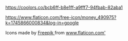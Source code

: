 
https://coolors.co/bcb6ff-b8e1ff-a9fff7-94fbab-82aba1


https://www.flaticon.com/free-icon/money_490975?k=1745866000834&log-in=google 

<div> Icons made by <a href="https://www.flaticon.com/authors/freepik" title="Freepik"> Freepik </a> from <a href="https://www.flaticon.com/" title="Flaticon">www.flaticon.com'</a></div> 